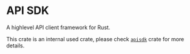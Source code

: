 # API SDK

A highlevel API client framework for Rust.

This crate is an internal used crate, please check [`apisdk`](https://crates.io/crates/apisdk) crate for more details.

